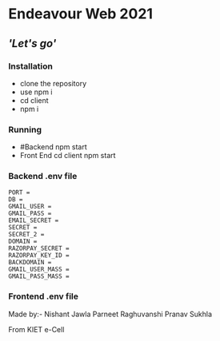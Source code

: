 # Endeavour Web 2021

## _'Let\'s go'_

### Installation

- clone the repository
- use npm i
- cd client
- npm i

### Running

- #Backend
  npm start
- Front End
  cd client
  npm start

### Backend .env file

```
PORT = 
DB = 
GMAIL_USER = 
GMAIL_PASS = 
EMAIL_SECRET = 
SECRET = 
SECRET_2 = 
DOMAIN = 
RAZORPAY_SECRET =
RAZORPAY_KEY_ID = 
BACKDOMAIN = 
GMAIL_USER_MASS = 
GMAIL_PASS_MASS = 
```

### Frontend .env file

Made by:-
Nishant Jawla
Parneet Raghuvanshi
Pranav Sukhla

From KIET e-Cell
